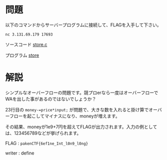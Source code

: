 # 問題

以下のコマンドからサーバープログラムに接続して、FLAGを入手して下さい。

```nc 3.131.69.179 17693```

ソースコード [store.c](./store.c)

プログラム [store](./store)

# 解説

シンプルなオーバーフローの問題です。競プロerなら一度はオーバーフローでWAを出した事があるのではないでしょうか？

23行目の ```money-=price*input;``` が問題で、大きな数を入れると掛け算でオーバーフローを起こしてマイナスになり、moneyが増えます。

その結果、moneyが1e9+7円を超えてFLAGが出力されます。入力の例としては、123456789などが挙げられます。

FLAG : ```pakenCTF{6ef1ne_Int_l0n9_l0ng}```

writer : define